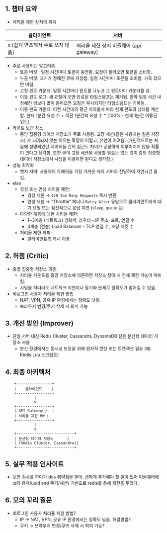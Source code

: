 ## 1. 챕터 요약

- 처리율 제한 장치의 위치

| 클라이언트 | 서버 |
| --- | --- |
| x (쉽게 변조해서 주로 쓰지 않음) | 처리율 제한 장치 미들웨어 (api gateway) |
- 주로 사용되는 알고리즘
    - 토큰 버킷 : 일정 시간마다 토큰이 충전됨. 요청이 들어오면 토큰을 소비함.
    - 누출 버킷:  크기가 정해진 큐에 저장함. 일정 시간마다 토큰을 소비함. 가득 찼으면 버림.
    - 고정 윈도 카운터:  일정 시간마다 윈도를 나누고 그 윈도마다 카운터를 셈.
    - 이동 윈도 로그: 새 요청이 오면 만료된 타임스탬프는 제거됨. 만약 일정 시간 내 정해진 양보다 많이 들어오면 요청은 무시되지만 타임스탬프는 기록됨.
    - 이동 윈도 카운터:  이전 시간대의 평균 처리율에 따라 현재 윈도의 상태를  계산함. 
    현재 1분간 요청 수 + 직전 1분간의 요청 수 * (100% - 현재 1분간 이동된 윈도)
- 카운트 보관 장소
    - 중앙 집중형 데이터 저장소가 주로 사용됨.
    고정 세션(같은 사용자는 같은 저장소) 가 고려되지 않는 이유는 확장이 어렵고, 유연이 어려움. 
    (개인적으로는 처음에 설명되었던 데이터들 간의 접근도 차이가 공평하게 이루어지지 않을 확률이 크다고 생각함. 또한 굳이 고정 세션을 사용할 필요는 없는 것이 중앙 집중형 데이터 저장소에서 샤딩을 이용하면 된다고 생각함.)
- 성능 최적화
    - 엣지 서버: 사용자의 트래픽을 가장 가까운 에지 서버로 전달하여 지연시간 줄임.
- else
    - 경성 또는 연성 처리율 제한:
        - 경성 제한 → `429 Too Many Requests` 즉시 반환
        - 연성 제한 → “Throttle” 헤더나 `Retry-After` 응답으로 클라이언트에게 대기 요청 또는 점진적으로 응답 지연 (`sleep`, `queue` 등)
    - 다양한 계층에 대한 처리율 제한:
        - 1~3계층 (네트워크) 방화벽, 라우터 - IP 주소, 포트, 연결 수
        - 4계층 (전송) Load Balancer - TCP 연결 수, 초당 패킷 수
    - 처리율 제한 회피:
        - 클라이언트측 캐시 이용

## 2. 허점 (Critic)

- 중앙 집중형 저장소 의존:
    - 처리율 카운트를 중앙 저장소에 의존하면 저장소 장애 시 전체 제한 기능이 마비됨.
    - 샤딩을 하더라도 네트워크 지연이나 동기화 문제로 정확도가 떨어질 수 있음.
- 비로그인 사용자 처리율 제한 방법
    - NAT, VPN, 공유 IP 환경에서는 정확도 낮음.
    - 브라우저 변경/쿠키 삭제 시 회피 가능

## 3. 개선 방안 (Improver)

- 단일 서버 대신 Redis Cluster, Cassandra, DynamoDB 같은 분산형 데이터 저장소 사용
    - 분산 환경에서는 동시성 보장을 위해 원자적 연산 또는 트랜잭션 필요 (예: Redis Lua 스크립트)

## 4. 최종 아키텍처

```
    +----------------+
    |    클라이언트    |
    +----------------+
             |
             v
    +----------------+
    | API Gateway /  |
    | 처리율 제한 MW |
    +----------------+
             |
             v
    +--------------------------+
    | 분산형 데이터 저장소      |
    | (Redis Cluster, Cassandra)|
    +--------------------------+

```

## 5. 실무 적용 인사이트

- 보안 검사를 하다가 dos 취약점을 받아. 급하게 추가해야 할 일이 있어 미들웨어에 ip와 유저(uuid and 쿠키/세션) 기반으로 redis를 통해 제한을 두었다.

## 6. 모의 꼬리 질문

- 비로그인 사용자 처리율 제한 방법?
    - IP → NAT, VPN, 공유 IP 환경에서는 정확도 낮음. 해결방법?
    - 쿠키 → 브라우저 변경/쿠키 삭제 시 회피 가능?